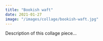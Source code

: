 ```yaml
---
title: "Bookish waft"
date: 2021-01-27
image: "/images/collage/bookish-waft.jpg"
---
```


Description of this collage piece...